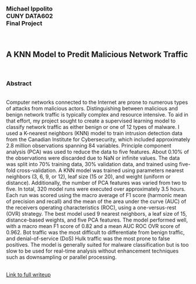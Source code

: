 <h3>Michael Ippolito<br />
CUNY DATA602<br />
Final Project</h3>
<br />
<h2>A KNN Model to Predit Malicious Network Traffic</h2>
<br />
<h3>Abstract</h3>
<br />
Computer networks connected to the Internet are prone to numerous types of attacks from malicious actors. Distinguishing between malicious and benign network traffic is typically complex and resource intensive. To aid in that effort, my project sought to create a supervised learning model to classify network traffic as either benign or one of 12 types of malware. I used a K-nearest neighbors (KNN) model to train intrusion detection data from the Canadian Institute for Cybersecurity, which included approximately 2.8 million observations spanning 84 variables. Principle component analysis (PCA) was used to reduce the data to five features. About 0.10% of the observations were discarded due to NaN or infinite values. The data was split into 70% training data, 30% validation data, and trained using five-fold cross-validation. A KNN model was trained using parameters nearest neighbors (3, 6, 9, or 12), leaf size (15 or 20), and weight (uniform or distance). Additionally, the number of PCA features was varied from two to five. In total, 320 model runs were executed over approximately 3.5 hours. Each run was scored using the macro average of F1 score (harmonic mean of precision and recall) and the mean of the area under the curve (AUC) of the receivers operating characteristics (ROC), using a one-versus-rest (OVR) strategy. The best model used 9 nearest neighbors, a leaf size of 15, distance-based weights, and five PCA features. The model performed well, with a macro mean F1 score of 0.82 and a mean AUC ROC OVR score of 0.962. Bot traffic was the most difficult to differentiate from benign traffic, and denial-of-service (DoS) Hulk traffic was the most prone to false positives. The model is generally suited for malware classification but is too slow to be used for real-time analysis without enhancement techniques such as downsampling or parallel processing.<br />
<br />

[Link to full writeup](https://htmlpreview.github.io/?https://raw.githubusercontent.com/mmippolito/cuny_data602_project/main/ippolito_project.html)
